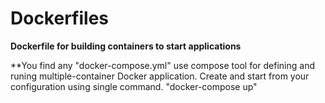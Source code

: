 # Dockerfiles

**Dockerfile for building containers to start applications**

**You find any "docker-compose.yml" use compose tool for defining and runing multiple-container Docker application. Create and start from your configuration using single command.
"docker-compose up"
